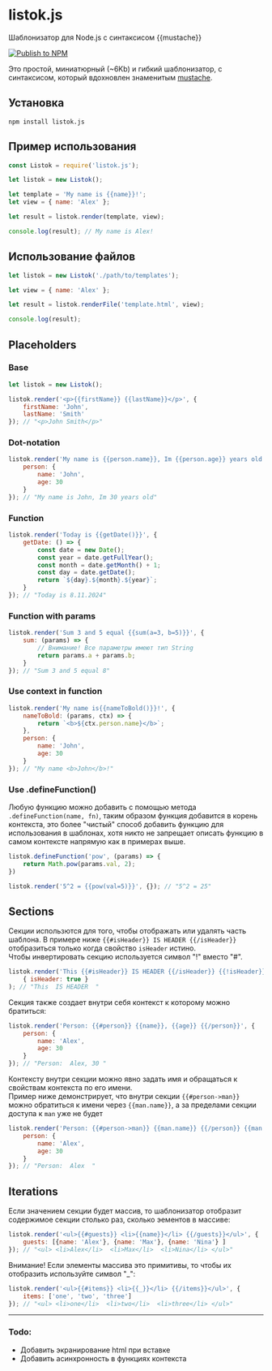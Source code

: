 # listok.js

Шаблонизатор для Node.js с синтаксисом {{mustache}}

[![Publish to NPM](https://github.com/redspirit/listok/actions/workflows/publish.yml/badge.svg)](https://github.com/redspirit/listok/actions/workflows/publish.yml)

Это простой, миниатюрный (~6Kb) и гибкий шаблонизатор, с синтаксисом, который вдохновлен знаменитым [mustache](https://www.npmjs.com/package/mustache).

## Установка
```shell
npm install listok.js
```

## Пример использования
```js
const Listok = require('listok.js');

let listok = new Listok();

let template = 'My name is {{name}}!';
let view = { name: 'Alex' };

let result = listok.render(template, view);

console.log(result); // My name is Alex!
```

## Использование файлов
```js
let listok = new Listok('./path/to/templates');

let view = { name: 'Alex' };

let result = listok.renderFile('template.html', view);

console.log(result);
```

## Placeholders

### Base
```js
let listok = new Listok();

listok.render('<p>{{firstName}} {{lastName}}</p>', {
    firstName: 'John',
    lastName: 'Smith'
}); // "<p>John Smith</p>"
```
### Dot-notation
```js
listok.render('My name is {{person.name}}, Im {{person.age}} years old', {
    person: {
        name: 'John',
        age: 30
    }
}); // "My name is John, Im 30 years old"
```

### Function
```js
listok.render('Today is {{getDate()}}', {
    getDate: () => {
        const date = new Date();
        const year = date.getFullYear();
        const month = date.getMonth() + 1;
        const day = date.getDate();
        return `${day}.${month}.${year}`;
    }
}); // "Today is 8.11.2024"
```

### Function with params
```js
listok.render('Sum 3 and 5 equal {{sum(a=3, b=5)}}', {
    sum: (params) => {
        // Внимание! Все параметры имеют тип String
        return params.a + params.b;
    }
}); // "Sum 3 and 5 equal 8"
```

### Use context in function
```js
listok.render('My name is{{nameToBold()}}!', {
    nameToBold: (params, ctx) => {
        return `<b>${ctx.person.name}</b>`;
    },
    person: {
        name: 'John',
        age: 30
    }
}); // "My name <b>John</b>!"
```

### Use .defineFunction()
Любую функцию можно добавить с помощью метода `.defineFunction(name, fn)`, таким образом функция добавится в корень контекста, это более "чистый" способ добавить функцию для использования в шаблонах, хотя никто не запрещает описать функцию в самом контексте напрямую как в примерах выше.

```js
listok.defineFunction('pow', (params) => {
    return Math.pow(params.val, 2);
})

listok.render('5^2 = {{pow(val=5)}}', {}); // "5^2 = 25"
```

## Sections
Секции использются для того, чтобы отображать или удалять часть шаблона. 
В примере ниже `{{#isHeader}} IS HEADER {{/isHeader}}` отобразиться только когда свойство `isHeader` истино.  
Чтобы инвертировать секцию используется символ "!" вместо "#".
```js
listok.render('This {{#isHeader}} IS HEADER {{/isHeader}} {{!isHeader}} NOT HEADER {{/isHeader}}', 
    { isHeader: true }
); // "This  IS HEADER  "
```

Секция также создает внутри себя контекст к которому можно братиться:
```js
listok.render('Person: {{#person}} {{name}}, {{age}} {{/person}}', {
    person: {
        name: 'Alex',
        age: 30
    }
}); // "Person:  Alex, 30 "
```

Контексту внутри секции можно явно задать имя и обращаться к свойствам контекста по его имени.  
Пример ниже демонстрирует, что внутри секции `{{#person->man}}` можно обратиться к имени через `{{man.name}}`, 
а за пределами секции доступа к `man` уже не будет
```js
listok.render('Person: {{#person->man}} {{man.name}} {{/person}} {{man.age}}', {
    person: {
        name: 'Alex',
        age: 30
    }
}); // "Person:  Alex  "
```

## Iterations
Если значением секции будет массив, то шаблонизатор отобразит содержимое секции столько раз, сколько эементов в массиве:
```js
listok.render('<ul>{{#guests}} <li>{{name}}</li> {{/guests}}</ul>', {
    guests: [{name: 'Alex'}, {name: 'Max'}, {name: 'Nina'} ]
}); // "<ul> <li>Alex</li>  <li>Max</li>  <li>Nina</li> </ul>"
```

Внимание! Если элементы массива это примитивы, то чтобы их отобразить используйте символ "_":
```js
listok.render('<ul>{{#items}} <li>{{_}}</li> {{/items}}</ul>', {
    items: ['one', 'two', 'three']
}); // "<ul> <li>one</li>  <li>two</li>  <li>three</li> </ul>"
```

---

### Todo:
- Добавить экранирование html при вставке
- Добавить асинхронность в функциях контекста
